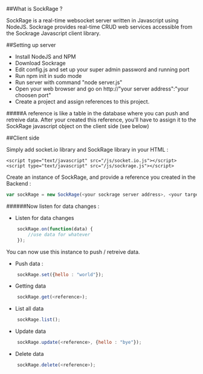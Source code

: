 ##What is SockRage ?

SockRage is a real-time websocket server written in Javascript using NodeJS.
Sockrage provides real-time CRUD web services accessible from the Sockrage Javascript client library.

##Setting up server

- Install NodeJS and NPM
- Download Sockrage
- Edit config.js and set up your super admin password and running port
- Run npm init in sudo mode
- Run server with command "node server.js"
- Open your web browser and go on http://"your server address":"your choosen port"
- Create a project and assign references to this project. 

#####A reference is like a table in the database where you can push and retreive data. After your created this reference, you'll have to assign it to the SockRage javascript object on the client side (see below)

##Client side

Simply add socket.io library and SockRage library in your HTML :

	<script type="text/javascript" src="/js/socket.io.js"></script>
	<script type="text/javascript" src="/js/sockrage.js"></script>

Create an instance of SockRage, and provide a reference you created in the Backend :
```javascript
var sockRage = new SockRage(<your sockrage server address>, <your target reference>);
```

######Now listen for data changes :

- Listen for data changes
```javascript
	sockRage.on(function(data) {
		//use data for whatever
	});
```
You can now use this instance to push / retreive data.

- Push data :
```javascript
	sockRage.set({hello : "world"});
```
- Getting data
```javascript
	sockRage.get(<reference>);
```
- List all data
```javascript
	sockRage.list();
```
- Update data
```javascript
	sockRage.update(<reference>, {hello : "bye"});
```
- Delete data
```javascript
	sockRage.delete(<reference>);
```



